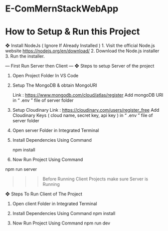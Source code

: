 # E-ComMernStackWebApp

# How to Setup & Run this Project

❖ Install NodeJs ( Ignore If Already Installed )
    1. Visit the official Node.js website https://nodejs.org/en/download/
    2. Download the Node.js installer
    3. Run the installer.

— First Run Server then Client —
❖ Steps to setup Server of the project

1. Open Project Folder In VS Code

2. Setup The MongoDB & obtain MongoURI

    Link : https://www.mongodb.com/cloud/atlas/register
    Add mongoDB URI in “ .env ” file of server folder

3. Setup Cloudinary
    Link : https://cloudinary.com/users/register_free
    Add Cloudinary Keys ( cloud name, secret key, api key ) in “ .env ” file of
    server folder

4. Open server Folder in Integrated Terminal

5. Install Dependencies Using Command

    npm install

6. Now Run Project Using Command

npm run server
>>> Before Running Client Projects make sure Server is Running

❖ Steps To Run Client of The Project

1. Open client Folder in Integrated Terminal

2. Install Dependencies Using Command
    npm install

3. Now Run Project Using Command
    npm run dev
